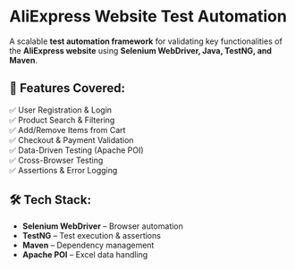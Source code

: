 # **AliExpress Website Test Automation**  
A scalable **test automation framework** for validating key functionalities of the **AliExpress website** using **Selenium WebDriver, Java, TestNG, and Maven**.  

## **📌 Features Covered:**  
✅ User Registration & Login  
✅ Product Search & Filtering  
✅ Add/Remove Items from Cart  
✅ Checkout & Payment Validation  
✅ Data-Driven Testing (Apache POI)  
✅ Cross-Browser Testing  
✅ Assertions & Error Logging  

## **🛠 Tech Stack:**  
- **Selenium WebDriver** – Browser automation  
- **TestNG** – Test execution & assertions  
- **Maven** – Dependency management  
- **Apache POI** – Excel data handling 
